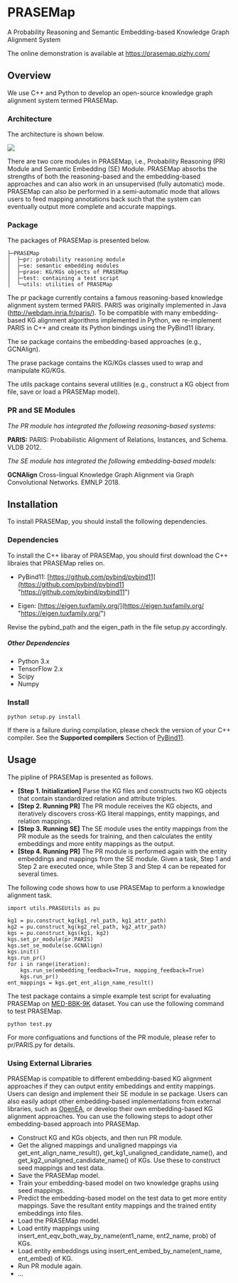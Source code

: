 # PRASEMap 
A Probability Reasoning and Semantic Embedding-based Knowledge Graph Alignment System

The online demonstration is available at https://prasemap.qizhy.com/ 
## Overview
We use C++ and Python to develop an open-source knowledge graph alignment system termed PRASEMap. 
### Architecture
The architecture is shown below. 

![](https://github.com/qizhyuan/PRASEMap/blob/58830dd9add8898f1adf39f406f4e87a538e810f/docs/architecture.png) 

There are two core modules in PRASEMap, i.e., Probability Reasoning (PR) Module and Semantic Embedding (SE) Module. PRASEMap absorbs the strengths of both the reasoning-based
and the embedding-based approaches and can also work in an unsupervised (fully automatic) mode. PRASEMap can also be performed in a semi-automatic mode that allows users to feed mapping annotations back such that the system can eventually output more complete and accurate mappings.

### Package
The packages of PRASEMap is presented below. 

	├─PRASEMap
	│  ├─pr: probability reasoning module
	│  ├─se: semantic embedding modules
	│  ├─prase: KG/KGs objects of PRASEMap
	│  ├─test: containing a test script
	│  └─utils: utilities of PRASEMap 


The pr package currently contains a famous reasoning-based knowledge alignment system termed PARIS. PARIS
was originally implemented in Java (http://webdam.inria.fr/paris/). To be compatible with many embedding-based KG alignment algorithms implemented in Python, we re-implement PARIS in C++ and create its Python bindings using the PyBind11 library.

The se package contains the embedding-based approaches (e.g., GCNAlign).

The prase package contains the KG/KGs classes used to wrap and manipulate KG/KGs.

The utils package contains several utilities (e.g., construct a KG object from file, save or load a PRASEMap model).

### PR and SE Modules
*The PR module has integrated the following reasoning-based systems:*

**PARIS:** PARIS: Probabilistic Alignment of Relations, Instances, and Schema. VLDB 2012.

*The SE module has integrated the following embedding-based models:*

**GCNAlign** Cross-lingual Knowledge Graph Alignment via Graph Convolutional Networks. EMNLP 2018.


## Installation
To install PRASEMap, you should install the following dependencies.

### Dependencies
To install the C++ libaray of PRASEMap, you should first download the C++ libraies that PRASEMap relies on.

- PyBind11: [https://github.com/pybind/pybind11](https://github.com/pybind/pybind11 "https://github.com/pybind/pybind11")

- Eigen: [https://eigen.tuxfamily.org/](https://eigen.tuxfamily.org/ "https://eigen.tuxfamily.org/")

Revise the pybind\_path and the eigen\_path in the file setup.py accordingly.

##### Other Dependencies

- Python 3.x
- TensorFlow 2.x
- Scipy
- Numpy

### Install
	python setup.py install

If there is a failure during compilation, please check the version of your C++ compiler. See the **Supported compilers** Section of [PyBind11](https://github.com/pybind/pybind11 "PyBind11").


## Usage
The pipline of PRASEMap is presented as follows.

- **[Step 1. Initialization]** Parse the KG files and constructs two KG objects that contain standardized relation and attribute triples.
- **[Step 2. Running PR]** The PR module receives the KG objects, and iteratively discovers cross-KG literal mappings, entity mappings, and relation mappings.
- **[Step 3. Running SE]** The SE module uses the entity mappings from the PR module as the seeds for training, and then calculates the entity embeddings and more entity mappings as the output.
- **[Step 4. Running PR]** The PR module is performed
again with the entity embeddings and mappings from the SE module.
Given a task, Step 1 and Step 2 are executed once, while Step 3 and Step 4 can be repeated for several times.

The following code shows how to use PRASEMap to perform a knowledge alignment task.

	import utils.PRASEUtils as pu

	kg1 = pu.construct_kg(kg1_rel_path, kg1_attr_path)
	kg2 = pu.construct_kg(kg2_rel_path, kg2_attr_path)
	kgs = pu.construct_kgs(kg1, kg2)
	kgs.set_pr_module(pr.PARIS)
	kgs.set_se_module(se.GCNAlign)
	kgs.init()
	kgs.run_pr()
	for i in range(iteration):
    	kgs.run_se(embedding_feedback=True, mapping_feedback=True)
    	kgs.run_pr()
	ent_mappings = kgs.get_ent_align_name_result()

The test package contains a simple example test script for evaluating PRASEMap on [MED-BBK-9K](https://github.com/ZihengZZH/industry-eval-EA "MED-BBK-9K") dataset. You can use the following command to test PRASEMap.
	
	python test.py  

For more configuations and functions of the PR module, please refer to pr/PARIS.py for details.

### Using External Libraries
PRASEMap is compatible to different embedding-based KG alignment approaches if they can output entity embeddings and entity mappings. Users can design and implement their SE module in se package. Users can also easily adopt other embedding-based implementations from external libraries, such as [OpenEA](https://github.com/nju-websoft/OpenEA "OpenEA"), or develop their own embedding-based KG alignment approaches. You can use the following steps to adopt other embedding-based approach into PRASEMap.

- Construct KG and KGs objects, and then run PR module.
- Get the aligned mappings and unaligned mappings via get\_ent\_align\_name\_result(), get\_kg1\_unaligned\_candidate\_name(), and get\_kg2\_unaligned\_candidate\_name() of KGs. Use these to construct seed mappings and test data.
- Save the PRASEMap model.
- Train your embedding-based model on two knowledge graphs using seed mappings. 
- Predict the embedding-based model on the test data to get more entity mappings. Save the resultant entity mappings and the trained entity embeddings into files.
- Load the PRASEMap model.
- Load entity mappings using insert\_ent\_eqv\_both\_way\_by\_name(ent1\_name, ent2\_name, prob) of KGs. 
- Load entity embeddings using insert\_ent\_embed\_by\_name(ent\_name, ent\_embed) of KG.
- Run PR module again.
- ...   
